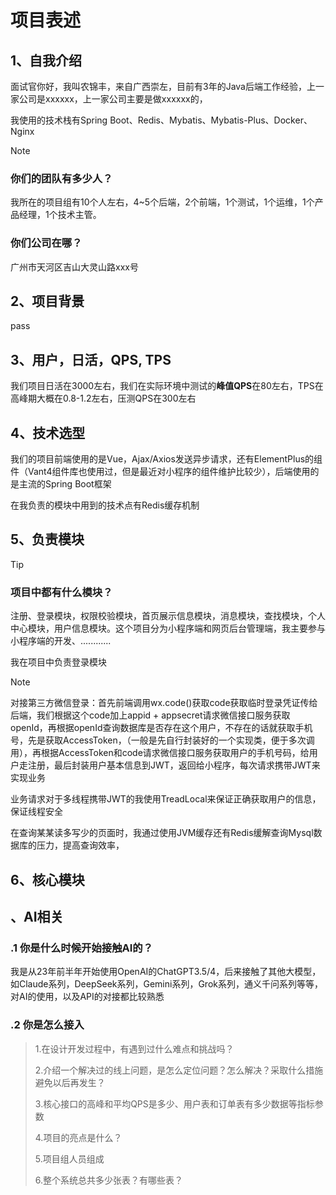# 项目表述

## 1、自我介绍

面试官你好，我叫农锦丰，来自广西崇左，目前有3年的Java后端工作经验，上一家公司是xxxxxx，上一家公司主要是做xxxxxx的，

我使用的技术栈有Spring Boot、Redis、Mybatis、Mybatis-Plus、Docker、Nginx

> [!NOTE]
>
> ### 你们的团队有多少人？
>
> 我所在的项目组有10个人左右，4~5个后端，2个前端，1个测试，1个运维，1个产品经理，1个技术主管。
>
> ### 你们公司在哪？
>
> 广州市天河区吉山大灵山路xxx号



## 2、项目背景

pass



## 3、用户，日活，QPS,  TPS

我们项目日活在3000左右，我们在实际环境中测试的**峰值QPS**在80左右，TPS在高峰期大概在0.8-1.2左右，压测QPS在300左右



## 4、技术选型

我们的项目前端使用的是Vue，Ajax/Axios发送异步请求，还有ElementPlus的组件（Vant4组件库也使用过，但是最近对小程序的组件维护比较少），后端使用的是主流的Spring Boot框架

在我负责的模块中用到的技术点有Redis缓存机制



## 5、负责模块

> [!tip]
>
> ### 项目中都有什么模块？
>
> 注册、登录模块，权限校验模块，首页展示信息模块，消息模块，查找模块，个人中心模块，用户信息模块。这个项目分为小程序端和网页后台管理端，我主要参与小程序端的开发、............



我在项目中负责登录模块

> [!note]
>
> 对接第三方微信登录：首先前端调用wx.code()获取code获取临时登录凭证传给后端，我们根据这个code加上appid + appsecret请求微信接口服务获取openId，再根据openId查询数据库是否存在这个用户，不存在的话就获取手机号，先是获取AccessToken，（一般是先自行封装好的一个实现类，便于多次调用），再根据AccessToken和code请求微信接口服务获取用户的手机号码，给用户走注册，最后封装用户基本信息到JWT，返回给小程序，每次请求携带JWT来实现业务
>
> 业务请求对于多线程携带JWT的我使用TreadLocal来保证正确获取用户的信息，保证线程安全

在查询某某读多写少的页面时，我通过使用JVM缓存还有Redis缓解查询Mysql数据库的压力，提高查询效率，



## 6、核心模块





## 



## 、AI相关

### .1 你是什么时候开始接触AI的？

我是从23年前半年开始使用OpenAI的ChatGPT3.5/4，后来接触了其他大模型，如Claude系列，DeepSeek系列，Gemini系列，Grok系列，通义千问系列等等，对AI的使用，以及API的对接都比较熟悉



### .2 你是怎么接入





> 1.在设计开发过程中，有遇到过什么难点和挑战吗？
>
> 2.介绍一个解决过的线上问题，是怎么定位问题？怎么解决？采取什么措施避免以后再发生？
>
> 3.核心接口的高峰和平均QPS是多少、用户表和订单表有多少数据等指标参数
>
> 4.项目的亮点是什么？
>
> 5.项目组人员组成
>
> 6.整个系统总共多少张表？有哪些表？